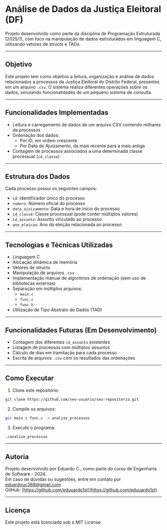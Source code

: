 # Análise de Dados da Justiça Eleitoral (DF)

Projeto desenvolvido como parte da disciplina de Programação Estruturada (2025/1), com foco na manipulação de dados estruturados em linguagem C, utilizando vetores de structs e TADs.

---

## Objetivo

Este projeto tem como objetivo a leitura, organização e análise de dados relacionados a processos da Justiça Eleitoral do Distrito Federal, presentes em um arquivo `.csv`. O sistema realiza diferentes operações sobre os dados, simulando funcionalidades de um pequeno sistema de consulta.

---

## Funcionalidades Implementadas

- Leitura e carregamento de dados de um arquivo CSV contendo milhares de processos  
- Ordenação dos dados:
  - Por ID, em ordem crescente
  - Por Data de Ajuizamento, da mais recente para a mais antiga  
- Contagem de processos associados a uma determinada classe processual (`id_classe`)

---

## Estrutura dos Dados

Cada processo possui os seguintes campos:
- `id`: Identificador único do processo
- `numero`: Número oficial do processo
- `data_ajuizamento`: Data e hora de início do processo
- `id_classe`: Classe processual (pode conter múltiplos valores)
- `id_assunto`: Assunto vinculado ao processo
- `ano_eleicao`: Ano da eleição relacionada ao processo

---

## Tecnologias e Técnicas Utilizadas

- Linguagem C
- Alocação dinâmica de memória
- Vetores de structs
- Manipulação de arquivos `.csv`
- Implementação manual de algoritmos de ordenação (sem uso de bibliotecas externas)
- Separação em múltiplos arquivos:
  - `main.c`
  - `func.c`
  - `func.h`
- Utilização de Tipo Abstrato de Dados (TAD)

---

## Funcionalidades Futuras (Em Desenvolvimento)

- Contagem dos diferentes `id_assunto` existentes  
- Listagem de processos com múltiplos assuntos  
- Cálculo de dias em tramitação para cada processo  
- Escrita de arquivos `.csv` com os resultados das ordenações

---

## Como Executar

1. Clone este repositório:
```bash
git clone https://github.com/seu-usuario/seu-repositorio.git
```

2. Compile os arquivos:
```bash
gcc main.c func.c -o analise_processos
```

3. Execute o programa:
```bash
./analise_processos
```

---

## Autoria

Projeto desenvolvido por Eduardo C., como parte do curso de Engenharia de Software - 2024.  
Em caso de dúvidas ou sugestões, entre em contato por [eduardouc388@gmail.com](mailto:eduardouc388@gmail.com)  
GitHub: [https://github.com/eduuardo1st](https://github.com/eduuardo1st)

---

## Licença

Este projeto está licenciado sob a MIT License.
